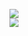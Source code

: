 [![](https://img.shields.io/badge/Made%20With-Github%20Spray-lightgrey.svg?style=for-the-badge&logo=github)](https://github.com/Annihil/github-spray#12657)  
[![](https://i.imgur.com/2DrTn0Z.gif)](https://github.com/Annihil/github-spray)